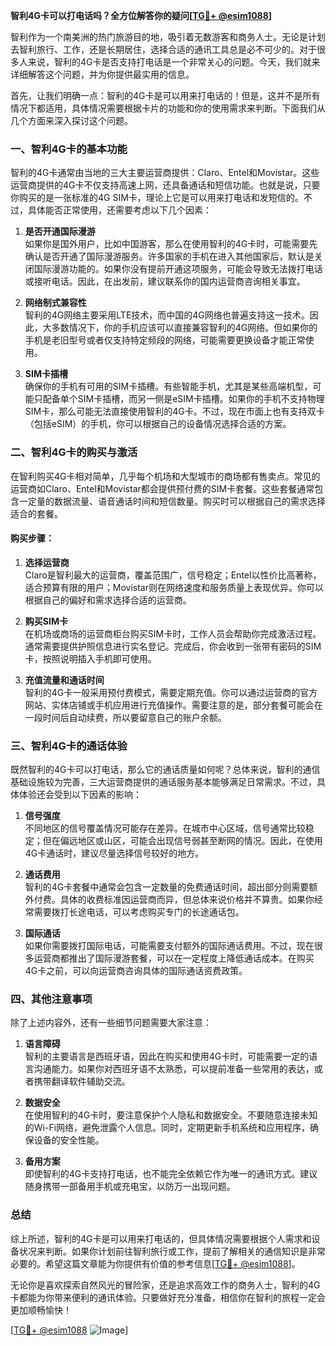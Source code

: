 **智利4G卡可以打电话吗？全方位解答你的疑问[[TG💪+ @esim1088](https://t.me/s/esim1088)]**

智利作为一个南美洲的热门旅游目的地，吸引着无数游客和商务人士。无论是计划去智利旅行、工作，还是长期居住，选择合适的通讯工具总是必不可少的。对于很多人来说，智利的4G卡是否支持打电话是一个非常关心的问题。今天，我们就来详细解答这个问题，并为你提供最实用的信息。

首先，让我们明确一点：智利的4G卡是可以用来打电话的！但是，这并不是所有情况下都适用，具体情况需要根据卡片的功能和你的使用需求来判断。下面我们从几个方面来深入探讨这个问题。

### 一、智利4G卡的基本功能

智利的4G卡通常由当地的三大主要运营商提供：Claro、Entel和Movistar。这些运营商提供的4G卡不仅支持高速上网，还具备通话和短信功能。也就是说，只要你购买的是一张标准的4G SIM卡，理论上它是可以用来打电话和发短信的。不过，具体能否正常使用，还需要考虑以下几个因素：

1. **是否开通国际漫游**  
   如果你是国外用户，比如中国游客，那么在使用智利的4G卡时，可能需要先确认是否开通了国际漫游服务。许多国家的手机在进入其他国家后，默认是关闭国际漫游功能的。如果你没有提前开通这项服务，可能会导致无法拨打电话或接听电话。因此，在出发前，建议联系你的国内运营商咨询相关事宜。

2. **网络制式兼容性**  
   智利的4G网络主要采用LTE技术，而中国的4G网络也普遍支持这一技术。因此，大多数情况下，你的手机应该可以直接兼容智利的4G网络。但如果你的手机是老旧型号或者仅支持特定频段的网络，可能需要更换设备才能正常使用。

3. **SIM卡插槽**  
   确保你的手机有可用的SIM卡插槽。有些智能手机，尤其是某些高端机型，可能只配备单个SIM卡插槽，而另一侧是eSIM卡插槽。如果你的手机不支持物理SIM卡，那么可能无法直接使用智利的4G卡。不过，现在市面上也有支持双卡（包括eSIM）的手机，你可以根据自己的设备情况选择合适的方案。

### 二、智利4G卡的购买与激活

在智利购买4G卡相对简单，几乎每个机场和大型城市的商场都有售卖点。常见的运营商如Claro、Entel和Movistar都会提供预付费的SIM卡套餐。这些套餐通常包含一定量的数据流量、语音通话时间和短信数量。购买时可以根据自己的需求选择适合的套餐。

#### 购买步骤：
1. **选择运营商**  
   Claro是智利最大的运营商，覆盖范围广，信号稳定；Entel以性价比高著称，适合预算有限的用户；Movistar则在网络速度和服务质量上表现优异。你可以根据自己的偏好和需求选择合适的运营商。

2. **购买SIM卡**  
   在机场或商场的运营商柜台购买SIM卡时，工作人员会帮助你完成激活过程。通常需要提供护照信息进行实名登记。完成后，你会收到一张带有密码的SIM卡，按照说明插入手机即可使用。

3. **充值流量和通话时间**  
   智利的4G卡一般采用预付费模式，需要定期充值。你可以通过运营商的官方网站、实体店铺或手机应用进行充值操作。需要注意的是，部分套餐可能会在一段时间后自动续费，所以要留意自己的账户余额。

### 三、智利4G卡的通话体验

既然智利的4G卡可以打电话，那么它的通话质量如何呢？总体来说，智利的通信基础设施较为完善，三大运营商提供的通话服务基本能够满足日常需求。不过，具体体验还会受到以下因素的影响：

1. **信号强度**  
   不同地区的信号覆盖情况可能存在差异。在城市中心区域，信号通常比较稳定；但在偏远地区或山区，可能会出现信号弱甚至断网的情况。因此，在使用4G卡通话时，建议尽量选择信号较好的地方。

2. **通话费用**  
   智利的4G卡套餐中通常会包含一定数量的免费通话时间，超出部分则需要额外付费。具体的收费标准因运营商而异，但总体来说价格并不算贵。如果你经常需要拨打长途电话，可以考虑购买专门的长途通话包。

3. **国际通话**  
   如果你需要拨打国际电话，可能需要支付额外的国际通话费用。不过，现在很多运营商都推出了国际漫游套餐，可以在一定程度上降低通话成本。在购买4G卡之前，可以向运营商咨询具体的国际通话资费政策。

### 四、其他注意事项

除了上述内容外，还有一些细节问题需要大家注意：

1. **语言障碍**  
   智利的主要语言是西班牙语，因此在购买和使用4G卡时，可能需要一定的语言沟通能力。如果你对西班牙语不太熟悉，可以提前准备一些常用的表达，或者携带翻译软件辅助交流。

2. **数据安全**  
   在使用智利的4G卡时，要注意保护个人隐私和数据安全。不要随意连接未知的Wi-Fi网络，避免泄露个人信息。同时，定期更新手机系统和应用程序，确保设备的安全性能。

3. **备用方案**  
   即使智利的4G卡支持打电话，也不能完全依赖它作为唯一的通讯方式。建议随身携带一部备用手机或充电宝，以防万一出现问题。

### 总结

综上所述，智利的4G卡是可以用来打电话的，但具体情况需要根据个人需求和设备状况来判断。如果你计划前往智利旅行或工作，提前了解相关的通信知识是非常必要的。希望这篇文章能为你提供有价值的参考信息[[TG💪+ @esim1088](https://t.me/s/esim1088)]。

无论你是喜欢探索自然风光的冒险家，还是追求高效工作的商务人士，智利的4G卡都能为你带来便利的通讯体验。只要做好充分准备，相信你在智利的旅程一定会更加顺畅愉快！

[[TG💪+ @esim1088](https://t.me/s/esim1088) ![Image](https://i.postimg.cc/4NQfJmqS/Snipaste-2025-05-13-00-14-12.png)]